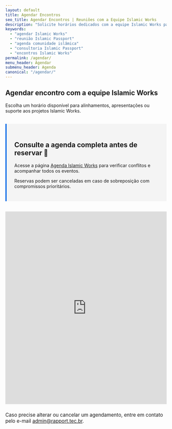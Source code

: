 ```yaml
---
layout: default
title: Agendar Encontros
seo_title: Agendar Encontros | Reuniões com a Equipe Islamic Works
description: "Solicite horários dedicados com a equipe Islamic Works para alinhar projetos, apresentações e suportes do Islamic Passport."
keywords:
  - "agendar Islamic Works"
  - "reunião Islamic Passport"
  - "agenda comunidade islâmica"
  - "consultoria Islamic Passport"
  - "encontros Islamic Works"
permalink: /agendar/
menu_header: Agendar
submenu_header: Agenda
canonical: "/agendar/"
---
```


<section class="section">
  <div class="container">
    <div class="section-heading">
      <h1>Agendar encontro com a equipe Islamic Works</h1>
      <p>Escolha um horário disponível para alinhamentos, apresentações ou suporte aos projetos Islamic Works.</p>
    </div>
    <div class="booking-highlight" style="margin: 2rem 0; padding: 1.5rem; background: #f4f4f4; border-left: 4px solid #1a73e8;">
      <h2>Consulte a agenda completa antes de reservar 🚀</h2>
      <p>Acesse a página <a class="cta" href="{{ '/agenda/' | relative_url }}">Agenda Islamic Works</a> para verificar conflitos e acompanhar todos os eventos.</p>
      <p class="meta">Reservas podem ser canceladas em caso de sobreposição com compromissos prioritários.</p>
    </div>
    <div class="calendar-wrapper">
      <!-- Google Calendar Appointment Scheduling begin -->
      <iframe src="https://calendar.google.com/calendar/appointments/schedules/AcZssZ2c9vMnZG0LuK3A8iCKRPW1CcAT8YPRTIyuNA6ktPqyUUx_LvvsDYv70FMrUGhXuPwHWohmGoqy?gv=true" style="border: 0" width="100%" height="600" frameborder="0"></iframe>
      <!-- end Google Calendar Appointment Scheduling -->
    </div>
    <p style="margin-top: 1.5rem; font-size: 0.95rem;">Caso precise alterar ou cancelar um agendamento, entre em contato pelo e-mail <a href="mailto:admin@rapport.tec.br">admin@rapport.tec.br</a>.</p>
  </div>
</section>
